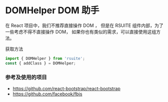 # DOMHelper DOM 助手[<i class="icon icon-edit2" ></i>](https://github.com/rsuite/rsuite.github.io/blob/master/src/components/dom-helper/index.md)

在 React 项目中，我们不推荐直接操作 DOM ， 但是在 RSUITE 组件内部，为了一些考虑不得不直接操作 DOM， 如果你也有类似的需求，可以直接使用这组方法。

获取方法

```js
import { DOMHelper } from 'rsuite';
const { addClass } = DOMHelper;
```

<!--{demo}-->

### 参考及使用的项目

* https://github.com/react-bootstrap/react-bootstrap
* https://github.com/facebook/fbjs

